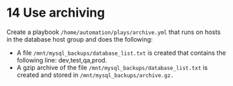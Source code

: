 # 14 Use archiving

Create a playbook ```/home/automation/plays/archive.yml``` that runs on hosts in the database host group and does the following:

- A file ```/mnt/mysql_backups/database_list.txt``` is created that contains the following line: dev,test,qa,prod.
- A gzip archive of the file ```/mnt/mysql_backups/database_list.txt``` is created and stored in ```/mnt/mysql_backups/archive.gz.```

